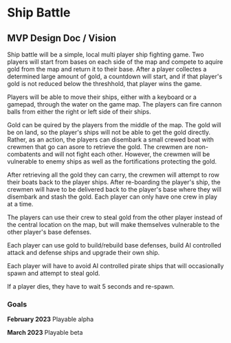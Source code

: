 # Ship Battle

## MVP Design Doc / Vision

Ship battle will be a simple, local multi player ship fighting game. Two players will start from bases on each side 
of the map and compete to aquire gold from the map and return it to their base. After a player collectes a determined
large amount of gold, a countdown will start, and if that player's gold is not reduced below the threshhold, that 
player wins the game.

Players will be able to move their ships, either with a keyboard or a gamepad, through the water on the game
map. The players can fire cannon balls from either the right or left side of their ships.

Gold can be quired by the players from the middle of the map. The gold will be on land, so the player's ships
will not be able to get the gold directly. Rather, as an action, the players can disembark a small crewed boat
with crewmen that go can asore to retrieve the gold. The crewmen are non-combatents and will not fight each other.
However, the crewmen will be vulnerable to enemy ships as well as the fortifications protecting the gold.

After retrieving all the gold they can carry, the crewmen will attempt to row their boats back to the player ships.
After re-boarding the player's ship, the crewmen will have to be delivered back to the player's base where they will
disembark and stash the gold. Each player can only have one crew in play at a time.

The players can use their crew to steal gold from the other player instead of the central location on the map, but 
will make themselves vulnerable to the other player's base defenses.

Each player can use gold to build/rebuild base defenses, build AI controlled attack and defense ships and upgrade their
own ship.

Each player will have to avoid AI controlled pirate ships that will occasionally spawn and attempt to steal gold.

If a player dies, they have to wait 5 seconds and re-spawn.

### Goals
**February 2023** Playable alpha

**March 2023** Playable beta